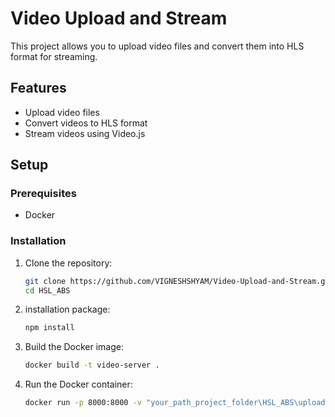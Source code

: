 # Video Upload and Stream

This project allows you to upload video files and convert them into HLS format for streaming.

## Features

- Upload video files
- Convert videos to HLS format
- Stream videos using Video.js

## Setup

### Prerequisites

- Docker

### Installation

1. Clone the repository:
   ```sh
   git clone https://github.com/VIGNESHSHYAM/Video-Upload-and-Stream.git
   cd HSL_ABS
   
2. installation package:
   ```sh
   npm install

3. Build the Docker image:
   ```sh
   docker build -t video-server .
   
4. Run the Docker container:
    ```sh
    docker run -p 8000:8000 -v "your_path_project_folder\HSL_ABS\uploads:/home/app/uploads" -v "/home/user/project/videos:/home/app/videos" video-server
